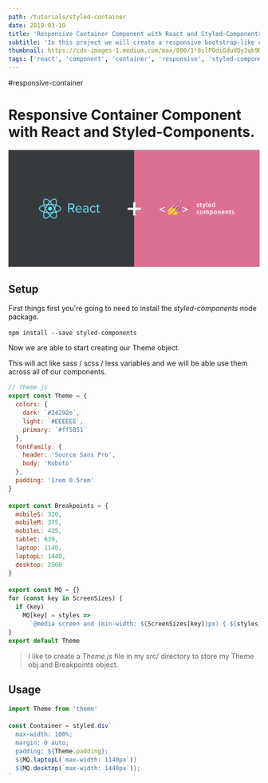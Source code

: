 ```yaml
---
path: /tutorials/styled-container
date: 2019-03-19
title: 'Responsive Container Component with React and Styled-Components.'
subtitle: 'In this project we will create a responsive bootstrap-like component that we can reuse across that site with reactjs and styled-components.'
thumbnail: https://cdn-images-1.medium.com/max/800/1*8slP0diGduUQy3qk9N7HsQ.png
tags: ['react', 'component', 'container', 'responsive', 'styled-components']
---
```


#responsive-container

# Responsive Container Component with React and Styled-Components.

![](thumbnail.png)

## Setup

First things first you're going to need to install the _styled-components_ node package.

`npm install --save styled-components`

Now we are able to start creating our Theme object.

This will act like sass / scss / less variables and we will be able use them across all of our components.

```javascript
// Theme.js
export const Theme = {
  colors: {
    dark: `#24292e`,
    light: `#EEEEEE`,
    primary: `#ff5851`
  },
  fontFamily: {
    header: 'Source Sans Pro',
    body: 'Roboto'
  },
  padding: '1rem 0.5rem'
}

export const Breakpoints = {
  mobileS: 320,
  mobileM: 375,
  mobileL: 425,
  tablet: 639,
  laptop: 1140,
  laptopL: 1440,
  desktop: 2560
}

export const MQ = {}
for (const key in ScreenSizes) {
  if (key)
    MQ[key] = styles =>
      `@media screen and (min-width: ${ScreenSizes[key]}px) { ${styles} }`
}
export default Theme
```

> I like to create a _Theme.js_ file in my src/ directory to store my Theme obj and Breakpoints object.

## Usage

```javascript
import Theme from 'theme'

const Container = styled.div`
  max-width: 100%;
  margin: 0 auto;
  padding: ${Theme.padding};
  ${MQ.laptopL(`max-width: 1140px`)}
  ${MQ.desktop(`max-width: 1440px`)};
`
```
